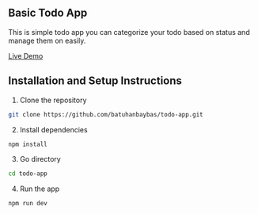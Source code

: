 ## Basic Todo App

This is simple todo app you can categorize your todo based on status and manage them on easily.

[Live Demo](https://todo-6zwu60nk5-batuhanbaybas.vercel.app/)

## Installation and Setup Instructions

1. Clone the repository

```bash
git clone https://github.com/batuhanbaybas/todo-app.git
```

2. Install dependencies

```bash
npm install
```

3. Go directory

```bash
cd todo-app
```

4. Run the app

```bash
npm run dev
```
